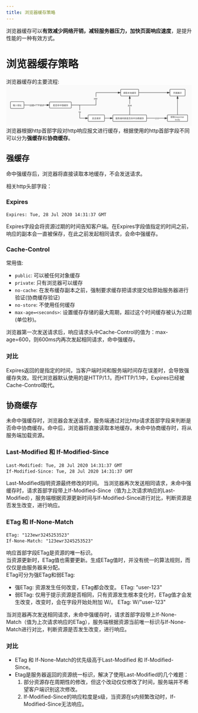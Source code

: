 ```yaml
---
title: 浏览器缓存策略
---
```


浏览器缓存可以**有效减少网络开销，减轻服务器压力，加快页面响应速度**，是提升性能的一种有效方式。 
<!-- more -->

# 浏览器缓存策略
浏览器缓存的主要流程: 
![cache](../assets/cache.jpg)
浏览器根据http首部字段对http响应报文进行缓存，根据使用的http首部字段不同可以分为**强缓存**和**协商缓存**。
## 强缓存
命中强缓存后，浏览器将直接读取本地缓存，不会发送请求。  

相关http头部字段：
### Expires
```
Expires: Tue, 28 Jul 2020 14:31:37 GMT
```
Expires字段会将资源过期的时间告知客户端。在Expires字段值指定的时间之前，响应的副本会一直被保存，在此之前发起相同请求，会命中强缓存。
### Cache-Control
常用值: 
- `public`: 可以被任何对象缓存
- `private`: 只有浏览器可以缓存
- `no-cache`: 在发布缓存副本之前，强制要求缓存把请求提交给原始服务器进行验证(协商缓存验证)
- `no-store`: 不使用任何缓存
- `max-age=<seconds>`: 设置缓存存储的最大周期，超过这个时间缓存被认为过期(单位秒)。

浏览器第一次发送请求后，响应请求头中Cache-Control的值为：max-age=600，则600ms内再次发起相同请求，命中强缓存。

### 对比
Expires返回的是指定的时间，当客户端时间和服务端时间存在误差时，会导致强缓存失效。现代浏览器默认使用的是HTTP/1.1，而HTTP/1.1中，Expires已经被Cache-Control取代。

## 协商缓存
未命中强缓存时，浏览器会发送请求，服务端通过对比http请求首部字段来判断是否命中协商缓存。命中后，浏览器将直接读取本地缓存。未命中协商缓存时，将从服务端加载资源。

### Last-Modified 和 If-Modified-Since
```
Last-Modified: Tue, 28 Jul 2020 14:31:37 GMT
If-Modified-Since: Tue, 28 Jul 2020 14:31:37 GMT
```
Last-Modified指明资源最终修改的时间。
当浏览器再次发送相同请求，未命中强缓存时，请求首部字段带上If-Modified-Since（值为上次请求响应的Last-Modified），服务端根据资源更新时间与If-Modified-Since进行对比，判断资源是否发生改变，进行响应。

### ETag 和 If-None-Match
```
ETag: "123ewr3245253523"
If-None-Match: "123ewr3245253523"
```
响应首部字段ETag是资源的唯一标识。  
当资源更新时，ETag值也需要更新。生成ETag值时，并没有统一的算法规则，而仅仅是由服务器来分配。  
ETag可分为强ETag和弱ETag: 

- 强ETag: 资源发生任何改变，ETag都会改变。
    ETag: "user-123"
- 弱ETag: 仅用于提示资源是否相同，只有资源发生根本变化时，ETag值才会发生改变，改变时，会在字段开始处附加 W/。
    ETag: W/"user-123"  

当浏览器再次发送相同请求，未命中强缓存时，请求首部字段带上If-None-Match（值为上次请求响应的ETag），服务端根据资源当前唯一标识与If-None-Match进行对比，判断资源是否发生改变，进行响应。
### 对比
- ETag 和 If-None-Match的优先级高于Last-Modified 和 If-Modified-Since。
- Etag是服务器返回的资源统一标识，解决了使用Last-Modified的几个难题：
    1. 部分资源存在周期性的修改，但这个改动仅仅修改了时间，服务端并不希望客户端识别这次修改。
    2. If-Modified-Since的响应粒度是s级，当资源在s内频繁改动时，If-Modified-Since无法响应。
